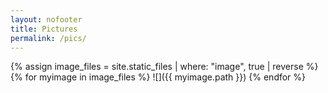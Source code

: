```yaml
---
layout: nofooter
title: Pictures
permalink: /pics/
---
```


{% assign image_files = site.static_files | where: "image", true | reverse %}
{% for myimage in image_files %}
  ![]({{ myimage.path }})
{% endfor %}

